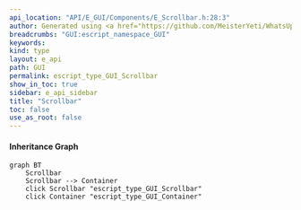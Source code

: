 ```yaml
---
api_location: "API/E_GUI/Components/E_Scrollbar.h:28:3"
author: Generated using <a href="https://github.com/MeisterYeti/WhatsUpDoc">WhatsUpDoc</a>
breadcrumbs: "GUI:escript_namespace_GUI"
keywords: 
kind: type
layout: e_api
path: GUI
permalink: escript_type_GUI_Scrollbar
show_in_toc: true
sidebar: e_api_sidebar
title: "Scrollbar"
toc: false
use_as_root: false
---
```


#### Inheritance Graph

```mermaid
graph BT
	Scrollbar
	Scrollbar --> Container
	click Scrollbar "escript_type_GUI_Scrollbar"
	click Container "escript_type_GUI_Container"
```

